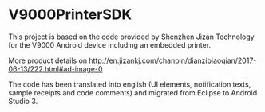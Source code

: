 # V9000PrinterSDK

This project is based on the code provided by Shenzhen Jizan Technology for the 
V9000 Android device including an embedded printer.

More product details on http://en.jizankj.com/chanpin/dianzibiaoqian/2017-06-13/222.html#ad-image-0

The code has been translated into english (UI elements, notification texts, sample receipts and code comments)
 and migrated from Eclipse to Android Studio 3.